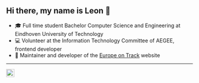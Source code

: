 ## Hi there, my name is Leon 👋

- 🎓 Full time student Bachelor Computer Science and Engineering at Eindhoven University of Technology
- 💻 Volunteer at the Information Technology Committee of AEGEE, frontend developer
- 🔧 Maintainer and developer of the [Europe on Track](https://www.europeontrack.org/) website

---

[<img align="left" alt="LeonVreling | LinkedIn" width="22px" src="https://cdn.jsdelivr.net/npm/simple-icons@v3/icons/linkedin.svg" />][linkedin]





[linkedin]: https://linkedin.com/in/leonvreling
